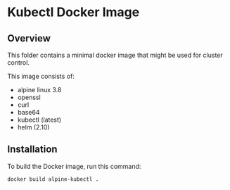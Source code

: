 # Kubectl Docker Image

## Overview

This folder contains a minimal docker image that might be used for cluster control. 

This image consists of:

- alpine linux 3.8
- openssl
- curl
- base64
- kubectl (latest)
- helm (2.10)

## Installation

To build the Docker image, run this command:

```bash
docker build alpine-kubectl .
```
